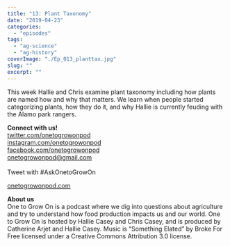 ```yaml
---
title: "13: Plant Taxonomy"
date: "2019-04-23"
categories: 
  - "episodes"
tags: 
  - "ag-science"
  - "ag-history"
coverImage: "./Ep_013_planttax.jpg"
slug: ""
excerpt: ""
---
```


This week Hallie and Chris examine plant taxonomy including how plants are named how and why that matters. We learn when people started categorizing plants, how they do it, and why Hallie is currently feuding with the Alamo park rangers.

**Connect with us!**  
[twitter.com/onetogrowonpod](http://twitter.com/onetogrowonpod)  
[instagram.com/onetogrowonpod  
](http://instagram.com/onetogrowonpod)[facebook.com/onetogrowonpod  
](http://facebook.com/onetogrowonpod)[onetogrowonpod@gmail.com  
](mailto:onetogrowonpod@gmail.com)  
Tweet with #AskOnetoGrowOn  
  
[onetogrowonpod.com](http://onetogrowonpod.com/)

**About us**  
One to Grow On is a podcast where we dig into questions about agriculture and try to understand how food production impacts us and our world. One to Grow On is hosted by Hallie Casey and Chris Casey, and is produced by Catherine Arjet and Hallie Casey. Music is “Something Elated” by Broke For Free licensed under a Creative Commons Attribution 3.0 license.
